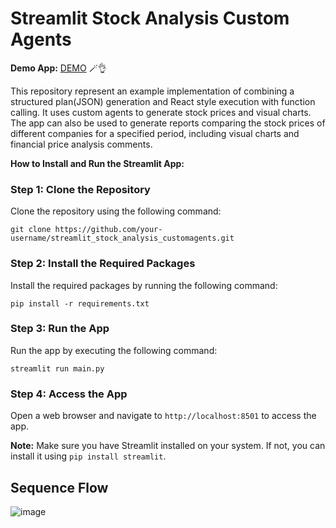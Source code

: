 **Streamlit Stock Analysis Custom Agents**
=====================================

**Demo App:** [DEMO](https://groq-stockpriceanalysis-custom-agents.streamlit.app) 🪄👌

This repository represent an example implementation of combining a structured plan(JSON) generation and React style execution with function calling. It uses custom agents to generate stock prices and visual charts. The app can also be used to generate reports comparing the stock prices of different companies for a specified period, including visual charts and financial price analysis comments.

**How to Install and Run the Streamlit App:**

### Step 1: Clone the Repository

Clone the repository using the following command:

```
git clone https://github.com/your-username/streamlit_stock_analysis_customagents.git
```

### Step 2: Install the Required Packages

Install the required packages by running the following command:

```
pip install -r requirements.txt
```

### Step 3: Run the App

Run the app by executing the following command:

```
streamlit run main.py
```

### Step 4: Access the App

Open a web browser and navigate to `http://localhost:8501` to access the app.

**Note:** Make sure you have Streamlit installed on your system. If not, you can install it using `pip install streamlit`.

## Sequence Flow

![image](https://i.ibb.co/hKKcZSC/diagram.png)
